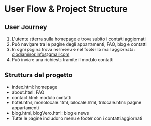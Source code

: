 # User Flow & Project Structure

## User Journey
1. L'utente atterra sulla homepage e trova subito i contatti aggiornati
2. Può navigare tra le pagine degli appartamenti, FAQ, blog e contatti
3. In ogni pagina trova nel menu e nel footer la mail aggiornata: clodiaminor.info@gmail.com
4. Può inviare una richiesta tramite il modulo contatti

## Struttura del progetto
- index.html: homepage
- about.html: FAQ
- contact.html: modulo contatti
- hotel.html, monolocale.html, bilocale.html, trilocale.html: pagine appartamenti
- blog.html, blogVero.html: blog e news
- Tutte le pagine includono menu e footer con i contatti aggiornati 